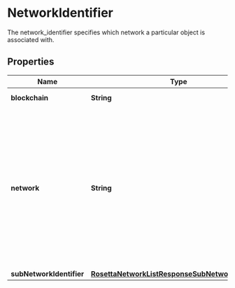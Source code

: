

# NetworkIdentifier

The network_identifier specifies which network a particular object is associated with.

## Properties

Name | Type | Description | Notes
------------ | ------------- | ------------- | -------------
**blockchain** | **String** | Blockchain name | 
**network** | **String** | If a blockchain has a specific chain-id or network identifier, it should go in this field. It is up to the client to determine which network-specific identifier is mainnet or testnet. | 
**subNetworkIdentifier** | [**RosettaNetworkListResponseSubNetworkIdentifier**](RosettaNetworkListResponseSubNetworkIdentifier.md) |  |  [optional]



